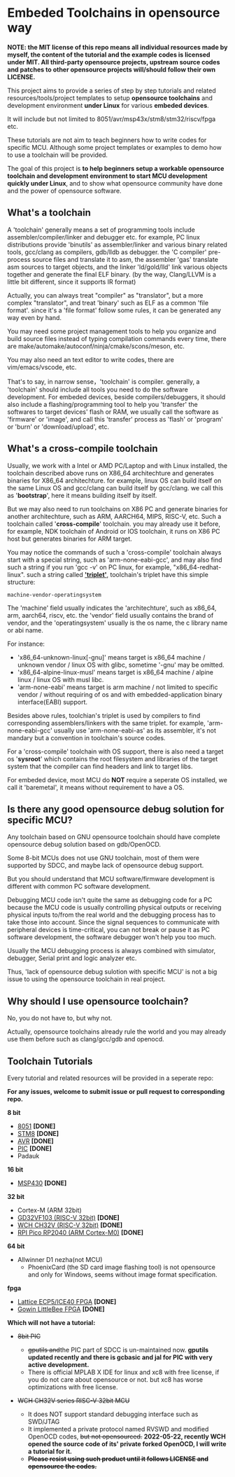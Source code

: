 # Embeded Toolchains in opensource way

**NOTE: the MIT license of this repo means all individual resources made by myself, the content of the tutorial and the example codes is licensed under MIT. All third-party opensource projects, upstream source codes and patches to other opensource projects will/should follow their own LICENSE.**

This project aims to provide a series of step by step tutorials and related resources/tools/project templates to setup **opensource toolchains** and development environment **under Linux** for various **embeded devices**. 

It will include but not limited to 8051/avr/msp43x/stm8/stm32/riscv/fpga etc. 

These tutorials are not aim to teach beginners how to write codes for specific MCU. Although some project templates or examples to demo how to use a toolchain will be provided.

The goal of this project is **to help beginners setup a workable opensource toolchain and development environment to start MCU development quickly under Linux**, and to show what opensource community have done and the power of opensource software.

## What's a toolchain

A 'toolchain' generally means a set of programming tools include assembler/compiler/linker and debugger etc. for example, PC linux distributions provide 'binutils' as assembler/linker and various binary related tools, gcc/clang as compilers, gdb/lldb as debugger. the 'C compiler' pre-process source files and translate it to asm, the assembler 'gas' translate asm sources to target objects, and the linker 'ld/gold/lld' link various objects together and generate the final ELF binary. (by the way, Clang/LLVM is a little bit different, since it supports IR format)

Actually, you can always treat "compiler" as "translator", but a more complex "translator", and treat 'binary' such as ELF as a common 'file format'. since it's a 'file format' follow some rules, it can be generated any way even by hand.

You may need some project management tools to help you organize and build source files instead of typing compilation commands every time, there are make/automake/autoconf/ninja/cmake/scons/meson, etc.

You may also need an text editor to write codes, there are vim/emacs/vscode, etc.

That's to say, in narrow sense，'toolchain' is compiler. generally, a 'toolchain' should include all tools you need to do the software development. For embeded devices, beside compilers/debuggers, it should also include a flashing/programming tool to help you 'transfer' the softwares to target devices' flash or RAM, we usually call the software as 'firmware' or 'image', and call this 'transfer' process as 'flash' or 'program' or 'burn' or 'download/upload', etc. 

## What's a cross-compile toolchain

Usually, we work with a Intel or AMD PC/Laptop and with Linux installed, the toolchain described above runs on X86_64 architechture and generates binaries for X86_64 architechture. for example, linux OS can build itself on the same Linux OS and gcc/clang can build itself by gcc/clang. we call this as '**bootstrap**', here it means building itself by itself.

But we may also need to run toolchains on X86 PC and generate binaries for another architechture, such as ARM, AARCH64, MIPS, RISC-V, etc. Such a toolchain called '**cross-compile**' toolchain. you may already use it before, for example, NDK toolchain of Android or IOS toolchain, it runs on X86 PC host but generates binaries for ARM target.

You may notice the commands of such a 'cross-compile' toolchain always start with a special string, such as 'arm-none-eabi-gcc', and may also find such a string if you run 'gcc -v' on PC linux, for example, "x86_64-redhat-linux". such a string called **['triplet'](https://wiki.osdev.org/Target_Triplet)**, toolchain's triplet have this simple structure: 

```
machine-vendor-operatingsystem
```

The 'machine' field usually indicates the 'architechture', such as x86_64, arm, aarch64, riscv, etc. the 'vendor' field usually contains the brand of vendor, and the 'operatingsystem' usually is the os name, the c library name or abi name.

For instance:
* 'x86_64-unknown-linux[-gnu]' means target is x86_64 machine / unknown vendor / linux OS with glibc, sometime '-gnu' may be omitted.
* 'x86_64-alpine-linux-musl' means target is x86_64 machine / alpine linux / linux OS with musl libc.
* 'arm-none-eabi' means target is arm machine / not limited to specific vendor / without requiring of os and with embedded-application binary interface(EABI) support.

Besides above rules, toolchian's triplet is used by compilers to find corresponding assemblers/linkers with the same triplet. for example, 'arm-none-eabi-gcc' usually use 'arm-none-eabi-as' as its assembler, it's not mandary but a convention in toolchain's source codes.

For a 'cross-compile' toolchain with OS support, there is also need a target os '**sysroot**' which contains the root filesystem and libraries of the target system that the compiler can find headers and link to target libs.

For embeded device, most MCU do **NOT** require a seperate OS installed, we call it 'baremetal', it means without requirement to have a OS.

## Is there any good opensource debug solution for specific MCU?

Any toolchain based on GNU opensource toolchain should have complete opensource debug solution based on gdb/OpenOCD.

Some 8-bit MCUs does not use GNU toolchain, most of them were supported by SDCC, and maybe lack of opensource debug support.

But you should understand that MCU software/firmware development is different with common PC software development.

Debugging MCU code isn't quite the same as debugging code for a PC because the MCU code is usually controlling physical outputs or receiving physical inputs to/from the real world and the debugging process has to take those into account. Since the signal sequences to communicate with peripheral devices is time-critical, you can not break or pause it as PC software development, the software debugger won't help you too much. 

Usually the MCU debugging process is always combined with simulator, debugger, Serial print and logic analyzer etc.

Thus, 'lack of opensource debug sulotion with specific MCU' is not a big issue to using the opensource toolchain in real project.

## Why should I use opensource toolchain?

No, you do not have to, but why not.

Actually, opensource toolchains already rule the world and you may already use them before such as clang/gcc/gdb and openocd.

## Toolchain Tutorials

Every tutorial and related resources will be provided in a seperate repo:

**For any issues, welcome to submit issue or pull request to corresponding repo.**

**8 bit**

- [8051](https://github.com/cjacker/opensource-toolchain-8051) **[DONE]**
- [STM8](https://github.com/cjacker/opensource-toolchain-stm8) **[DONE]**
- [AVR](https://github.com/cjacker/opensource-toolchain-avr) **[DONE]**
- [PIC](https://github.com/cjacker/opensource-toolchain-pic) **[DONE]**
- Padauk

**16 bit**

- [MSP430](https://github.com/cjacker/opensource-toolchain-msp430) **[DONE]**

**32 bit**

- Cortex-M (ARM 32bit)
- [GD32VF103 (RISC-V 32bit)](https://github.com/cjacker/opensource-toolchain-gd32vf103) **[DONE]**
- [WCH CH32V (RISC-V 32bit)](https://github.com/cjacker/opensource-toolchain-ch32v) **[DONE]**
- [RPI Pico RP2040 (ARM Cortex-M0)](https://github.com/cjacker/opensource-toolchain-rp2040) **[DONE]**

**64 bit**

- Allwinner D1 nezha(not MCU)
  - PhoenixCard (the SD card image flashing tool) is not opensource and only for Windows, seems without image format specification.

**fpga**

- [Lattice ECP5/ICE40 FPGA](https://github.com/cjacker/opensource-toolchain-fpga) **[DONE]**
- [Gowin LittleBee FPGA](https://github.com/cjacker/opensource-toolchain-fpga) **[DONE]**


**Which will not have a tutorial:**

- ~~8bit PIC~~
  - ~~gputils and~~the PIC part of SDCC is un-maintained now. **gputils updated recently and there is gcbasic and jal for PIC with very active development.**
  - There is official MPLAB X IDE for linux and xc8 with free license, if you do not care about opensource or not. but xc8 has worse optimizations with free license.
  
- ~~WCH CH32V series RISC-V 32bit MCU~~
  - It does NOT support standard debugging interface such as SWD/JTAG
  - It implemented a private protocol named RVSWD and modified OpenOCD codes, ~~but not opensourced.~~ **2022-05-22, recently WCH opened the source code of its' private forked OpenOCD, I will write a tutorial for it.**
  - ~~**Please resist using such product until it follows LICENSE and opensource the codes.**~~

